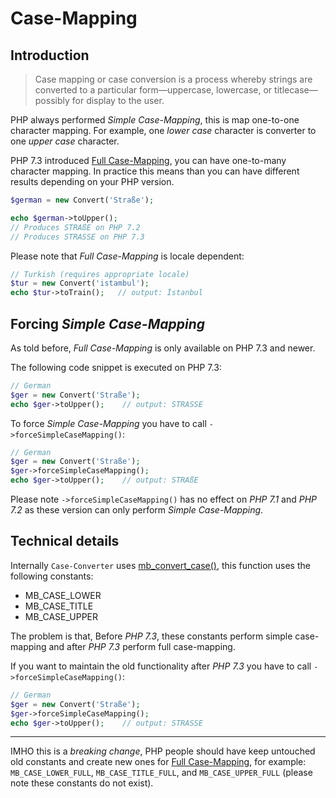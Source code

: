 Case-Mapping
============

Introduction
------------

> Case mapping or case conversion is a process whereby strings are converted 
> to a particular form—uppercase, lowercase, or titlecase—possibly for display 
> to the user.

PHP always performed _Simple Case-Mapping_, this is map one-to-one character
mapping. For example, one _lower case_ character is converter to one _upper
case_ character.

PHP 7.3 introduced [Full Case-Mapping], you can have one-to-many character
mapping. In practice this means than you can have different results depending on
your PHP version.

```php
$german = new Convert('Straße');

echo $german->toUpper();
// Produces STRAßE on PHP 7.2
// Produces STRASSE on PHP 7.3
```

Please note that _Full Case-Mapping_ is locale dependent:

```php
// Turkish (requires appropriate locale)
$tur = new Convert('istambul');     
echo $tur->toTrain();   // output: İstanbul
```

Forcing _Simple Case-Mapping_
------------------------------

As told before, _Full Case-Mapping_ is only available on PHP 7.3 and newer.

The following code snippet is executed on PHP 7.3:

```php
// German
$ger = new Convert('Straße');
echo $ger->toUpper();    // output: STRASSE
```

To force _Simple Case-Mapping_ you have to call `->forceSimpleCaseMapping()`:

```php
// German
$ger = new Convert('Straße');
$ger->forceSimpleCaseMapping();
echo $ger->toUpper();    // output: STRAßE
```

Please note `->forceSimpleCaseMapping()` has no effect on _PHP 7.1_ and _PHP
7.2_ as these version can only perform _Simple Case-Mapping_.

Technical details
-----------------

Internally `Case-Converter` uses [mb_convert_case()], this function uses the
following constants:

- MB_CASE_LOWER
- MB_CASE_TITLE
- MB_CASE_UPPER

The problem is that, Before _PHP 7.3_, these constants perform simple
case-mapping and after _PHP 7.3_ perform full case-mapping.

If you want to maintain the old functionality after _PHP 7.3_ you have to call
`->forceSimpleCaseMapping()`:

```php
// German
$ger = new Convert('Straße');
$ger->forceSimpleCaseMapping();
echo $ger->toUpper();    // output: STRASSE
```

***

IMHO this is a _breaking change_, PHP people should have keep untouched old
constants and create new ones for [Full Case-Mapping], for example:
`MB_CASE_LOWER_FULL`, `MB_CASE_TITLE_FULL`, and `MB_CASE_UPPER_FULL` (please
note these constants do not exist).

[Full Case-Mapping]: https://www.php.net/manual/en/migration73.new-features.php#migration73.new-features.mbstring.case-mapping-folding

[mb_convert_case()]: https://www.php.net/manual/en/function.mb-convert-case.php

